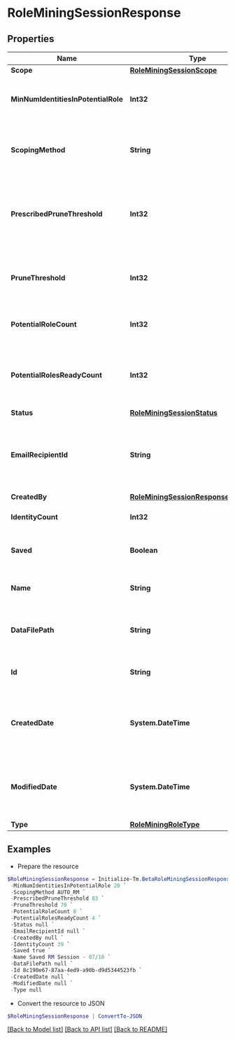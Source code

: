 # RoleMiningSessionResponse
## Properties

Name | Type | Description | Notes
------------ | ------------- | ------------- | -------------
**Scope** | [**RoleMiningSessionScope**](RoleMiningSessionScope.md) |  | [optional] 
**MinNumIdentitiesInPotentialRole** | **Int32** | Minimum number of identities in a potential role | [optional] 
**ScopingMethod** | **String** | The scoping method of the role mining session | [optional] 
**PrescribedPruneThreshold** | **Int32** | The computed (or prescribed) prune threshold for this session | [optional] 
**PruneThreshold** | **Int32** | The prune threshold to be used for this role mining session | [optional] 
**PotentialRoleCount** | **Int32** | The number of potential roles | [optional] 
**PotentialRolesReadyCount** | **Int32** | The number of potential roles which have completed processing | [optional] 
**Status** | [**RoleMiningSessionStatus**](RoleMiningSessionStatus.md) |  | [optional] 
**EmailRecipientId** | **String** | The id of the user who will receive an email about the role mining session | [optional] 
**CreatedBy** | [**RoleMiningSessionResponseCreatedBy**](RoleMiningSessionResponseCreatedBy.md) |  | [optional] 
**IdentityCount** | **Int32** | The number of identities | [optional] 
**Saved** | **Boolean** | The session&#39;s saved status | [optional] [default to $false]
**Name** | **String** | The session&#39;s saved name | [optional] 
**DataFilePath** | **String** | The data file path of the role mining session | [optional] 
**Id** | **String** | Session Id for this role mining session | [optional] 
**CreatedDate** | **System.DateTime** | The date-time when this role mining session was created. | [optional] 
**ModifiedDate** | **System.DateTime** | The date-time when this role mining session was completed. | [optional] 
**Type** | [**RoleMiningRoleType**](RoleMiningRoleType.md) |  | [optional] 

## Examples

- Prepare the resource
```powershell
$RoleMiningSessionResponse = Initialize-Tm.BetaRoleMiningSessionResponse  -Scope null `
 -MinNumIdentitiesInPotentialRole 20 `
 -ScopingMethod AUTO_RM `
 -PrescribedPruneThreshold 83 `
 -PruneThreshold 70 `
 -PotentialRoleCount 8 `
 -PotentialRolesReadyCount 4 `
 -Status null `
 -EmailRecipientId null `
 -CreatedBy null `
 -IdentityCount 39 `
 -Saved true `
 -Name Saved RM Session - 07/10 `
 -DataFilePath null `
 -Id 8c190e67-87aa-4ed9-a90b-d9d5344523fb `
 -CreatedDate null `
 -ModifiedDate null `
 -Type null
```

- Convert the resource to JSON
```powershell
$RoleMiningSessionResponse | ConvertTo-JSON
```

[[Back to Model list]](../README.md#documentation-for-models) [[Back to API list]](../README.md#documentation-for-api-endpoints) [[Back to README]](../README.md)

